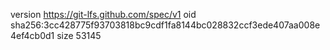 version https://git-lfs.github.com/spec/v1
oid sha256:3cc428775f93703818bc9cdf1fa8144bc028832ccf3ede407aa008e4ef4cb0d1
size 53145
